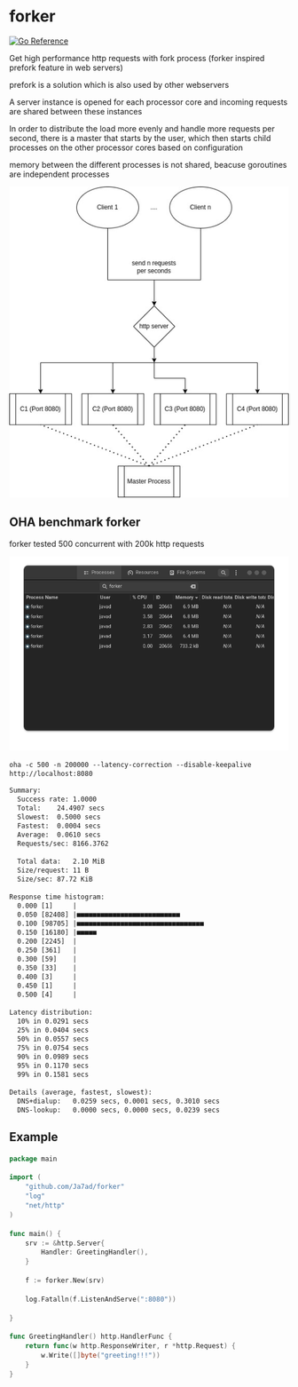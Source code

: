 # forker
[![Go Reference](https://pkg.go.dev/badge/github.com/Ja7ad/forker.svg)](https://pkg.go.dev/github.com/Ja7ad/forker)

Get high performance http requests with fork process (forker inspired prefork feature in web servers)

prefork is a solution which is also used by other webservers

A server instance is opened for each processor core and incoming requests are shared between these instances

In order to distribute the load more evenly and handle more requests per second, there is a master that starts by the user, which then starts child processes on the other processor cores based on configuration

memory between the different processes is not shared, beacuse  goroutines are independent processes

![alt text](assets/diagram.jpg "diagram")

## OHA benchmark forker

forker tested 500 concurrent with 200k http requests

![alt text](assets/forker.png "forker")

```shell
oha -c 500 -n 200000 --latency-correction --disable-keepalive http://localhost:8080
```

```shell
Summary:
  Success rate:	1.0000
  Total:	24.4907 secs
  Slowest:	0.5000 secs
  Fastest:	0.0004 secs
  Average:	0.0610 secs
  Requests/sec:	8166.3762

  Total data:	2.10 MiB
  Size/request:	11 B
  Size/sec:	87.72 KiB

Response time histogram:
  0.000 [1]     |
  0.050 [82408] |■■■■■■■■■■■■■■■■■■■■■■■■■■
  0.100 [98705] |■■■■■■■■■■■■■■■■■■■■■■■■■■■■■■■■
  0.150 [16180] |■■■■■
  0.200 [2245]  |
  0.250 [361]   |
  0.300 [59]    |
  0.350 [33]    |
  0.400 [3]     |
  0.450 [1]     |
  0.500 [4]     |

Latency distribution:
  10% in 0.0291 secs
  25% in 0.0404 secs
  50% in 0.0557 secs
  75% in 0.0754 secs
  90% in 0.0989 secs
  95% in 0.1170 secs
  99% in 0.1581 secs

Details (average, fastest, slowest):
  DNS+dialup:	0.0259 secs, 0.0001 secs, 0.3010 secs
  DNS-lookup:	0.0000 secs, 0.0000 secs, 0.0239 secs

```

## Example

```go
package main

import (
	"github.com/Ja7ad/forker"
	"log"
	"net/http"
)

func main() {
	srv := &http.Server{
		Handler: GreetingHandler(),
	}

	f := forker.New(srv)

	log.Fatalln(f.ListenAndServe(":8080"))

}

func GreetingHandler() http.HandlerFunc {
	return func(w http.ResponseWriter, r *http.Request) {
		w.Write([]byte("greeting!!!"))
	}
}
```
